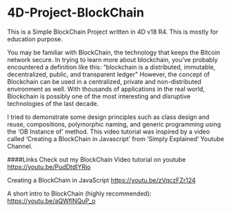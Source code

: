 # 4D-Project-BlockChain

This is a Simple BlockChain Project written in 4D v18 R4. This is mostly for education purpose.

You may be familiar with BlockChain, the technology that keeps the Bitcoin network secure. In trying to learn more about blockchain, you’ve probably encountered a definition like this: “blockchain is a distributed, immutable, decentralized, public, and transparent ledger" However, the concept of Blockchain can be used in a centralized, private and non-distributed environment as well. With thousands of applications in the real world, Blockchain is possibly one of the most interesting and disruptive technologies of the last decade.

I tried to demonstrate some design principles such as class design and reuse, compositions, polymorphic naming, and generic programming using the ‘OB Instance of’ method. This video tutorial was inspired by a video called ‘Creating a BlockChain in Javascript’ from ‘Simply Explained’ Youtube Channel.

####Links
Check out my BlockChain Video tutorial on youtube
https://youtu.be/PudDtdIYRio

Creating a BlockChain in JavaScript 
https://youtu.be/zVqczFZr124

A short intro to BlockChain (highly recommended): 
https://youtu.be/aQWflNQuP_o
